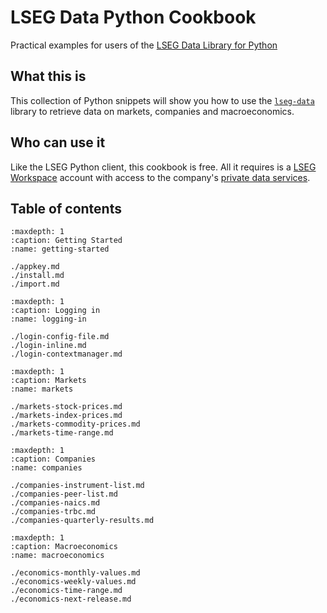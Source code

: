 # LSEG Data Python Cookbook

Practical examples for users of the [LSEG Data Library for Python](https://pypi.org/project/lseg-data/)

## What this is

This collection of Python snippets will show you how to use the [`lseg-data`](https://pypi.org/project/lseg-data/) library to retrieve data on markets, companies and macroeconomics.

## Who can use it

Like the LSEG Python client, this cookbook is free. All it requires is a [LSEG Workspace](https://www.lseg.com/en/data-analytics/products/workspace) account with access to the company's [private data services](https://developers.lseg.com).

## Table of contents

```{toctree}
:maxdepth: 1
:caption: Getting Started
:name: getting-started

./appkey.md
./install.md
./import.md
```

```{toctree}
:maxdepth: 1
:caption: Logging in
:name: logging-in

./login-config-file.md
./login-inline.md
./login-contextmanager.md
```

```{toctree}
:maxdepth: 1
:caption: Markets
:name: markets

./markets-stock-prices.md
./markets-index-prices.md
./markets-commodity-prices.md
./markets-time-range.md
```

```{toctree}
:maxdepth: 1
:caption: Companies
:name: companies

./companies-instrument-list.md
./companies-peer-list.md
./companies-naics.md
./companies-trbc.md
./companies-quarterly-results.md
```

```{toctree}
:maxdepth: 1
:caption: Macroeconomics
:name: macroeconomics

./economics-monthly-values.md
./economics-weekly-values.md
./economics-time-range.md
./economics-next-release.md
```
